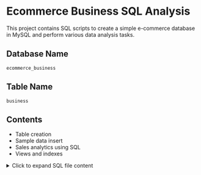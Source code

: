 

# Ecommerce Business SQL Analysis

This project contains SQL scripts to create a simple e-commerce database in MySQL and perform various data analysis tasks.

## Database Name
`ecommerce_business`

## Table Name
`business`

## Contents
- Table creation
- Sample data insert
- Sales analytics using SQL
- Views and indexes
<details> <summary>Click to expand SQL file content</summary>
-- 1. Create the database
CREATE DATABASE IF NOT EXISTS ecommerce_business;
USE ecommerce_business;

-- 2. Create the table
CREATE TABLE business (
    customers_id INT,
    orders INT,
    products VARCHAR(50),
    sales INT
);

-- 3. Insert sample data
INSERT INTO business VALUES
(1, 5, 'Mobile', 50000),
(2, 10, 'Laptop', 100000),
(3, 7, 'Ipad', 60000),
(4, 15, 'Memory', 10000),
(5, 12, 'sim', 5000);

-- 4. View all data
SELECT * FROM business;

-- 5. Total sales value
SELECT SUM(sales) AS total_sales FROM business;

-- 6. Average sales value
SELECT AVG(sales) AS average_sales FROM business;

-- 7. Product with the highest sales
SELECT * FROM business
ORDER BY sales DESC
LIMIT 1;

-- 8. Product with the lowest sales
SELECT * FROM business
ORDER BY sales ASC
LIMIT 1;

-- 9. Total number of orders per product
SELECT products, SUM(orders) AS total_orders
FROM business
GROUP BY products;

-- 10. Customers who placed more than 10 orders
SELECT * FROM business
WHERE orders > 10;

-- 11. Sales by product (descending)
SELECT products, sales
FROM business
ORDER BY sales DESC;

-- 12. Update product name 'sim' to 'SIM Card'
UPDATE business
SET products = 'SIM Card'
WHERE products = 'sim';

-- 13. Create a view for high sales products (sales > 50000)
CREATE VIEW high_sales_products AS
SELECT * FROM business
WHERE sales > 50000;

-- 14. Retrieve data from the view
SELECT * FROM high_sales_products;

-- 15. Add an index on products for optimization
CREATE INDEX idx_products ON business(products);
